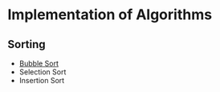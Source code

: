 #   Implementation of Algorithms

##  Sorting
* [Bubble Sort](https://raw.githubusercontent.com/Nickhil1737/Introduction-to-Algorithms-in-C/master/sorting/bubbleSort.c)
* Selection Sort
* Insertion Sort

